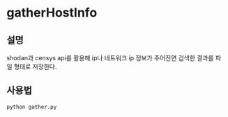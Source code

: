# gatherHostInfo

## 설명
shodan과 censys api를 활용해 ip나 네트워크 ip 정보가 주어진면 검색한 결과를 파일 형태로 저장한다.

## 사용법
```
python gather.py
```
